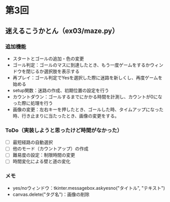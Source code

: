 # 第3回
## 迷えるこうかとん（ex03/maze.py）
### 追加機能
- スタートとゴールの追加・色の変更
- ゴール判定：ゴールのマスに到達したとき、もう一度ゲームをするかウィンドウを閉じるか選択肢を表示する
- 再プレイ：ゴール判定でYesを選択した際に迷路を新しくし、再度ゲームを始める
- setup関数：迷路の作成、初期位置の設定を行う
- カウントダウン：ゴールするまでにかかる時間を計測し、カウントが0になった際に処理を行う
- 画像の変更：左右キーを押したとき、ゴールした時、タイムアップになった時、行き止まりに当たったとき、画像の変更をする。

### ToDo（実装しようと思ったけど時間がなかった）
- [ ] 最短経路の自動選択
- [ ] 他のモード（カウントアップ）の作成
- [ ] 難易度の設定：制限時間の変更
- [ ] 時間変化による壁と道の変化

### メモ
- yes/noウィンドウ：tkinter.messagebox.askyesno("タイトル", "テキスト")
- canvas.delete("タグ名")：画像の削除